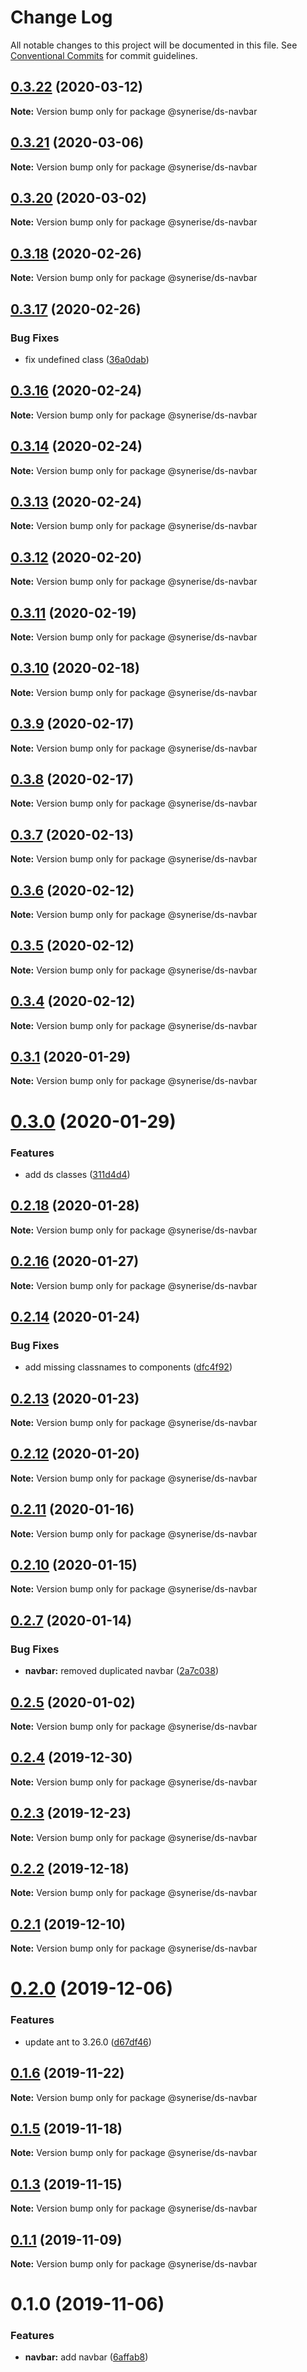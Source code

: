 # Change Log

All notable changes to this project will be documented in this file.
See [Conventional Commits](https://conventionalcommits.org) for commit guidelines.

## [0.3.22](https://github.com/Synerise/synerise-design/compare/@synerise/ds-navbar@0.3.21...@synerise/ds-navbar@0.3.22) (2020-03-12)

**Note:** Version bump only for package @synerise/ds-navbar

## [0.3.21](https://github.com/Synerise/synerise-design/compare/@synerise/ds-navbar@0.3.20...@synerise/ds-navbar@0.3.21) (2020-03-06)

**Note:** Version bump only for package @synerise/ds-navbar

## [0.3.20](https://github.com/Synerise/synerise-design/compare/@synerise/ds-navbar@0.3.19...@synerise/ds-navbar@0.3.20) (2020-03-02)

**Note:** Version bump only for package @synerise/ds-navbar

## [0.3.18](https://github.com/Synerise/synerise-design/compare/@synerise/ds-navbar@0.3.17...@synerise/ds-navbar@0.3.18) (2020-02-26)

**Note:** Version bump only for package @synerise/ds-navbar

## [0.3.17](https://github.com/Synerise/synerise-design/compare/@synerise/ds-navbar@0.3.16...@synerise/ds-navbar@0.3.17) (2020-02-26)

### Bug Fixes

- fix undefined class ([36a0dab](https://github.com/Synerise/synerise-design/commit/36a0dabe726c71e05f22612dde4ffd1ae7236e38))

## [0.3.16](https://github.com/Synerise/synerise-design/compare/@synerise/ds-navbar@0.3.15...@synerise/ds-navbar@0.3.16) (2020-02-24)

**Note:** Version bump only for package @synerise/ds-navbar

## [0.3.14](https://github.com/Synerise/synerise-design/compare/@synerise/ds-navbar@0.3.13...@synerise/ds-navbar@0.3.14) (2020-02-24)

**Note:** Version bump only for package @synerise/ds-navbar

## [0.3.13](https://github.com/Synerise/synerise-design/compare/@synerise/ds-navbar@0.3.12...@synerise/ds-navbar@0.3.13) (2020-02-24)

**Note:** Version bump only for package @synerise/ds-navbar

## [0.3.12](https://github.com/Synerise/synerise-design/compare/@synerise/ds-navbar@0.3.11...@synerise/ds-navbar@0.3.12) (2020-02-20)

**Note:** Version bump only for package @synerise/ds-navbar

## [0.3.11](https://github.com/Synerise/synerise-design/compare/@synerise/ds-navbar@0.3.10...@synerise/ds-navbar@0.3.11) (2020-02-19)

**Note:** Version bump only for package @synerise/ds-navbar

## [0.3.10](https://github.com/Synerise/synerise-design/compare/@synerise/ds-navbar@0.3.9...@synerise/ds-navbar@0.3.10) (2020-02-18)

**Note:** Version bump only for package @synerise/ds-navbar

## [0.3.9](https://github.com/Synerise/synerise-design/compare/@synerise/ds-navbar@0.3.8...@synerise/ds-navbar@0.3.9) (2020-02-17)

**Note:** Version bump only for package @synerise/ds-navbar

## [0.3.8](https://github.com/Synerise/synerise-design/compare/@synerise/ds-navbar@0.3.7...@synerise/ds-navbar@0.3.8) (2020-02-17)

**Note:** Version bump only for package @synerise/ds-navbar

## [0.3.7](https://github.com/Synerise/synerise-design/compare/@synerise/ds-navbar@0.3.6...@synerise/ds-navbar@0.3.7) (2020-02-13)

**Note:** Version bump only for package @synerise/ds-navbar

## [0.3.6](https://github.com/Synerise/synerise-design/compare/@synerise/ds-navbar@0.3.5...@synerise/ds-navbar@0.3.6) (2020-02-12)

**Note:** Version bump only for package @synerise/ds-navbar

## [0.3.5](https://github.com/Synerise/synerise-design/compare/@synerise/ds-navbar@0.3.4...@synerise/ds-navbar@0.3.5) (2020-02-12)

**Note:** Version bump only for package @synerise/ds-navbar

## [0.3.4](https://github.com/Synerise/synerise-design/compare/@synerise/ds-navbar@0.3.3...@synerise/ds-navbar@0.3.4) (2020-02-12)

**Note:** Version bump only for package @synerise/ds-navbar

## [0.3.1](https://github.com/Synerise/synerise-design/compare/@synerise/ds-navbar@0.3.0...@synerise/ds-navbar@0.3.1) (2020-01-29)

**Note:** Version bump only for package @synerise/ds-navbar

# [0.3.0](https://github.com/Synerise/synerise-design/compare/@synerise/ds-navbar@0.2.18...@synerise/ds-navbar@0.3.0) (2020-01-29)

### Features

- add ds classes ([311d4d4](https://github.com/Synerise/synerise-design/commit/311d4d48a76c6e1df493261f3d1c4423f4601426))

## [0.2.18](https://github.com/Synerise/synerise-design/compare/@synerise/ds-navbar@0.2.17...@synerise/ds-navbar@0.2.18) (2020-01-28)

**Note:** Version bump only for package @synerise/ds-navbar

## [0.2.16](https://github.com/Synerise/synerise-design/compare/@synerise/ds-navbar@0.2.15...@synerise/ds-navbar@0.2.16) (2020-01-27)

**Note:** Version bump only for package @synerise/ds-navbar

## [0.2.14](https://github.com/Synerise/synerise-design/compare/@synerise/ds-navbar@0.2.13...@synerise/ds-navbar@0.2.14) (2020-01-24)

### Bug Fixes

- add missing classnames to components ([dfc4f92](https://github.com/Synerise/synerise-design/commit/dfc4f921747285155eec967e95c7edc4f27a9e77))

## [0.2.13](https://github.com/Synerise/synerise-design/compare/@synerise/ds-navbar@0.2.12...@synerise/ds-navbar@0.2.13) (2020-01-23)

**Note:** Version bump only for package @synerise/ds-navbar

## [0.2.12](https://github.com/Synerise/synerise-design/compare/@synerise/ds-navbar@0.2.11...@synerise/ds-navbar@0.2.12) (2020-01-20)

**Note:** Version bump only for package @synerise/ds-navbar

## [0.2.11](https://github.com/Synerise/synerise-design/compare/@synerise/ds-navbar@0.2.10...@synerise/ds-navbar@0.2.11) (2020-01-16)

**Note:** Version bump only for package @synerise/ds-navbar

## [0.2.10](https://github.com/Synerise/synerise-design/compare/@synerise/ds-navbar@0.2.9...@synerise/ds-navbar@0.2.10) (2020-01-15)

**Note:** Version bump only for package @synerise/ds-navbar

## [0.2.7](https://github.com/Synerise/synerise-design/compare/@synerise/ds-navbar@0.2.6...@synerise/ds-navbar@0.2.7) (2020-01-14)

### Bug Fixes

- **navbar:** removed duplicated navbar ([2a7c038](https://github.com/Synerise/synerise-design/commit/2a7c038ea7ebf1460c6f1882cc1992b99f8c168d))

## [0.2.5](https://github.com/Synerise/synerise-design/compare/@synerise/ds-navbar@0.2.4...@synerise/ds-navbar@0.2.5) (2020-01-02)

**Note:** Version bump only for package @synerise/ds-navbar

## [0.2.4](https://github.com/Synerise/synerise-design/compare/@synerise/ds-navbar@0.2.3...@synerise/ds-navbar@0.2.4) (2019-12-30)

**Note:** Version bump only for package @synerise/ds-navbar

## [0.2.3](https://github.com/Synerise/synerise-design/compare/@synerise/ds-navbar@0.2.2...@synerise/ds-navbar@0.2.3) (2019-12-23)

**Note:** Version bump only for package @synerise/ds-navbar

## [0.2.2](https://github.com/Synerise/synerise-design/compare/@synerise/ds-navbar@0.2.1...@synerise/ds-navbar@0.2.2) (2019-12-18)

**Note:** Version bump only for package @synerise/ds-navbar

## [0.2.1](https://github.com/Synerise/synerise-design/compare/@synerise/ds-navbar@0.2.0...@synerise/ds-navbar@0.2.1) (2019-12-10)

**Note:** Version bump only for package @synerise/ds-navbar

# [0.2.0](https://github.com/Synerise/synerise-design/compare/@synerise/ds-navbar@0.1.8...@synerise/ds-navbar@0.2.0) (2019-12-06)

### Features

- update ant to 3.26.0 ([d67df46](https://github.com/Synerise/synerise-design/commit/d67df4605844fb09680096df333886db40cb7c32))

## [0.1.6](https://github.com/Synerise/synerise-design/compare/@synerise/ds-navbar@0.1.5...@synerise/ds-navbar@0.1.6) (2019-11-22)

**Note:** Version bump only for package @synerise/ds-navbar

## [0.1.5](https://github.com/Synerise/synerise-design/compare/@synerise/ds-navbar@0.1.4...@synerise/ds-navbar@0.1.5) (2019-11-18)

**Note:** Version bump only for package @synerise/ds-navbar

## [0.1.3](https://github.com/Synerise/synerise-design/compare/@synerise/ds-navbar@0.1.2...@synerise/ds-navbar@0.1.3) (2019-11-15)

**Note:** Version bump only for package @synerise/ds-navbar

## [0.1.1](https://github.com/Synerise/synerise-design/compare/@synerise/ds-navbar@0.1.0...@synerise/ds-navbar@0.1.1) (2019-11-09)

**Note:** Version bump only for package @synerise/ds-navbar

# 0.1.0 (2019-11-06)

### Features

- **navbar:** add navbar ([6affab8](https://github.com/Synerise/synerise-design/commit/6affab875d94e1bdcfc2c93a204795fa2c1e6388))
